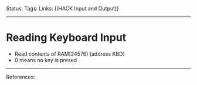 Status:
Tags:
Links: [[HACK Input and Output]]
___
# Reading Keyboard Input
- Read contents of RAM[24576] (address KBD)
- 0 means no key is presed
___
References: